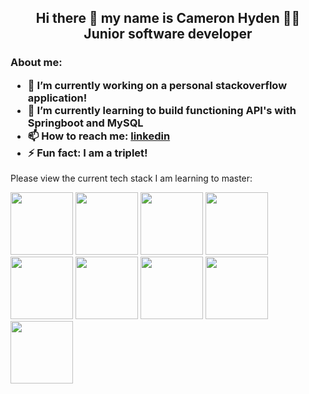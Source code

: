 <div id="header" align="center">
 <h2>
Hi there 👋 my name is Cameron Hyden 👨‍💻 </br>
   Junior software developer 
  </h2>
  </div>

<h3>
  About me:
	
- 🔭 I’m currently working on a personal stackoverflow application!
- 🌱 I’m currently learning to build functioning API's with Springboot and MySQL
- 📫 How to reach me: [linkedin](linkedin.com/in/cameron-hyden-730669116)
- ⚡ Fun fact: I am a triplet!
  </h3>

Please view the current tech stack I am learning to master:
<div id="badges">
	<img src="https://img.shields.io/badge/HTML5-E34F26?style=for-the-badge&logo=html5&logoColor=white"  width="100"/>
  	<img src="https://img.shields.io/badge/CSS-239120?&style=for-the-badge&logo=css3&logoColor=white"  width="100"/>
    	<img src="https://img.shields.io/badge/Sass-CC6699?style=for-the-badge&logo=sass&logoColor=white"  width="100"/>
   <img src="https://img.shields.io/badge/JavaScript-F7DF1E?style=for-the-badge&logo=javascript&logoColor=black"  width="100"/>
    <img src="https://img.shields.io/badge/React-20232A?style=for-the-badge&logo=react&logoColor=61DAFB"  width="100"/>
    <img src="https://img.shields.io/badge/Java-ED8B00?style=for-the-badge&logo=java&logoColor=white"  width="100"/>
   <img src="https://img.shields.io/badge/Spring-6DB33F?style=for-the-badge&logo=spring&logoColor=white"  width="100"/>
    <img src="https://img.shields.io/badge/MySQL-00000F?style=for-the-badge&logo=mysql&logoColor=white"  width="100"/>
      <img src="https://img.shields.io/badge/Google_Cloud-4285F4?style=for-the-badge&logo=google-cloud&logoColor=white"  width="100"/>
  </div>
<!--
**CameronHyden/CameronHyden** is a ✨ _special_ ✨ repository because its `README.md` (this file) appears on your GitHub profile.

Here are some ideas to get you started:

- ⚡ Fun fact: ...
-->
